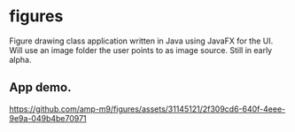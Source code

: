 # figures
Figure drawing class application written in Java using JavaFX for the UI. Will use an image folder the user points to as image source. Still in early alpha.
## App demo.
https://github.com/amp-m9/figures/assets/31145121/2f309cd6-640f-4eee-9e9a-049b4be70971



